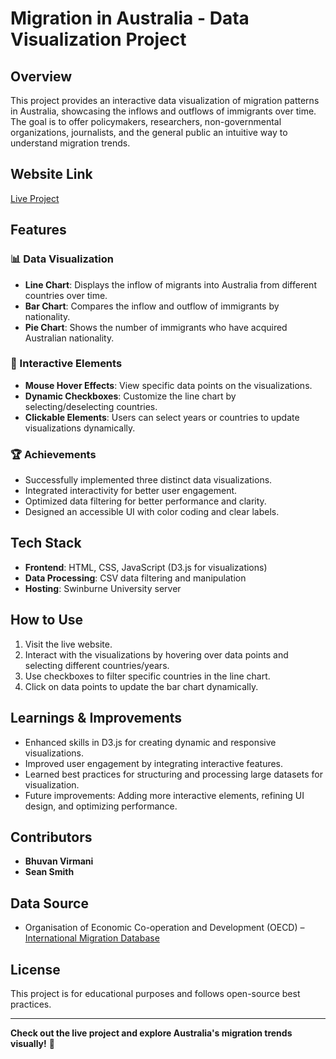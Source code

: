 # Migration in Australia - Data Visualization Project

## Overview
This project provides an interactive data visualization of migration patterns in Australia, showcasing the inflows and outflows of immigrants over time. The goal is to offer policymakers, researchers, non-governmental organizations, journalists, and the general public an intuitive way to understand migration trends.

## Website Link
[Live Project](https://mercury.swin.edu.au/cos30045/s103847174/Project/LandingPage.html)

## Features
### 📊 Data Visualization
- **Line Chart**: Displays the inflow of migrants into Australia from different countries over time.
- **Bar Chart**: Compares the inflow and outflow of immigrants by nationality.
- **Pie Chart**: Shows the number of immigrants who have acquired Australian nationality.

### 🎨 Interactive Elements
- **Mouse Hover Effects**: View specific data points on the visualizations.
- **Dynamic Checkboxes**: Customize the line chart by selecting/deselecting countries.
- **Clickable Elements**: Users can select years or countries to update visualizations dynamically.

### 🏆 Achievements
- Successfully implemented three distinct data visualizations.
- Integrated interactivity for better user engagement.
- Optimized data filtering for better performance and clarity.
- Designed an accessible UI with color coding and clear labels.

## Tech Stack
- **Frontend**: HTML, CSS, JavaScript (D3.js for visualizations)
- **Data Processing**: CSV data filtering and manipulation
- **Hosting**: Swinburne University server

## How to Use
1. Visit the live website.
2. Interact with the visualizations by hovering over data points and selecting different countries/years.
3. Use checkboxes to filter specific countries in the line chart.
4. Click on data points to update the bar chart dynamically.

## Learnings & Improvements
- Enhanced skills in D3.js for creating dynamic and responsive visualizations.
- Improved user engagement by integrating interactive features.
- Learned best practices for structuring and processing large datasets for visualization.
- Future improvements: Adding more interactive elements, refining UI design, and optimizing performance.

## Contributors
- **Bhuvan Virmani**  
- **Sean Smith**  

## Data Source
- Organisation of Economic Co-operation and Development (OECD) – [International Migration Database](https://stats.oecd.org/Index.aspx?DataSetCode=MIG)

## License
This project is for educational purposes and follows open-source best practices.

---

**Check out the live project and explore Australia's migration trends visually!** 🚀
